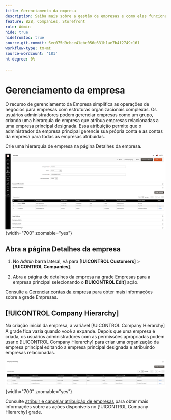 ```yaml
---
title: Gerenciamento da empresa
description: Saiba mais sobre a gestão de empresas e como elas funcionam entre empresas em B2B.
feature: B2B, Companies, Storefront
role: Admin
hide: true
hidefromtoc: true
source-git-commit: 6ec075d9cbce41ebc056e631b1ae7b4f2749c161
workflow-type: tm+mt
source-wordcount: '181'
ht-degree: 0%

---
```



# Gerenciamento da empresa

O recurso de gerenciamento da Empresa simplifica as operações de negócios para empresas com estruturas organizacionais complexas. Os usuários administradores podem gerenciar empresas como um grupo, criando uma hierarquia de empresa que atribua empresas relacionadas a uma empresa principal designada. Essa atribuição permite que o administrador da empresa principal gerencie sua própria conta e as contas da empresa para todas as empresas atribuídas.

Crie uma hierarquia de empresa na página Detalhes da empresa.

![Grade de Empresas](./assets/company-detail-view.png){width="700" zoomable="yes"}

## Abra a página Detalhes da empresa

1. No _Admin_ barra lateral, vá para **[!UICONTROL Customers]** > **[!UICONTROL Companies]**.

1. Abra a página de detalhes da empresa na grade Empresas para a empresa principal selecionando o **[!UICONTROL Edit]** ação.

Consulte a [Gerenciar contas da empresa](account-company-manage.md) para obter mais informações sobre a grade Empresas.

## [!UICONTROL Company Hierarchy]

Na criação inicial da empresa, a variável [!UICONTROL Company Hierarchy] A grade fica vazia quando você a expande. Depois que uma empresa é criada, os usuários administradores com as permissões apropriadas podem usar o [!UICONTROL Company Hierarchy] para criar uma organização da empresa principal editando a empresa principal designada e atribuindo empresas relacionadas.

![Grade de Hierarquia de Empresas](./assets/company-hierarchy-grid.png){width="700" zoomable="yes"}

Consulte [atribuir e cancelar atribuição de empresas](assign-companies.md) para obter mais informações sobre as ações disponíveis no [!UICONTROL Company Hierarchy] grade.
